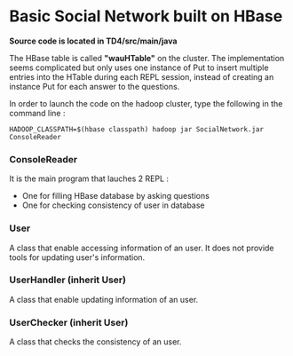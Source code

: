 # Basic Social Network built on HBase

**Source code is located in TD4/src/main/java**

The HBase table is called **"wauHTable"** on the cluster. The implementation seems complicated but only uses one instance of Put to insert multiple entries into the HTable during each REPL session, instead of creating an instance Put for each answer to the questions.

In order to launch the code on the hadoop cluster, type the following in the command line :

`HADOOP_CLASSPATH=$(hbase classpath) hadoop jar SocialNetwork.jar ConsoleReader`

### ConsoleReader 

It is the main program that lauches 2 REPL :
- One for filling HBase database by asking questions
- One for checking consistency of user in database


### User

A class that enable accessing information of an user.
It does not provide tools for updating user's information.


### UserHandler (inherit User)

A class that enable updating information of an user.


### UserChecker (inherit User)

A class that checks the consistency of an user.
